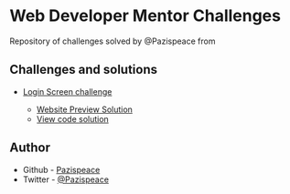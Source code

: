 # Web Developer Mentor Challenges

Repository of challenges solved by @Pazispeace from [](webdevelopermentor.com)

## Challenges and solutions

- [Login Screen challenge](https://webdevelopermentor.com/challenges/login-screen/center)

  - [Website Preview Solution](https://Pazispeace.github.io/WebDeveloper-Challenges/login-screen)
  - [View code solution](https://github.com/Pazispeace/WebDeveloper-Challenges/tree/gh-pages/login-screen)

## Author

- Github - [Pazispeace](https://github.com/Pazispeace)
- Twitter - [@Pazispeace](https://www.twitter.com/pazispeace)
